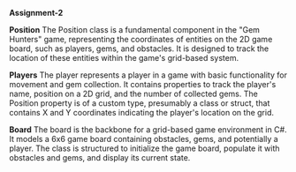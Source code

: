 **Assignment-2**

**Position**
The Position class is a fundamental component in the "Gem Hunters" game, representing the coordinates of entities on the 2D game board, such as players, gems, and obstacles. It is designed to track the location of these entities within the game's grid-based system.

**Players**
The player represents a player in a game with basic functionality for movement and gem collection. It contains properties to track the player's name, position on a 2D grid, and the number of collected gems. The Position property is of a custom type, presumably a class or struct, that contains X and Y coordinates indicating the player's location on the grid.

**Board**
The board is the backbone for a grid-based game environment in C#. It models a 6x6 game board containing obstacles, gems, and potentially a player. The class is structured to initialize the game board, populate it with obstacles and gems, and display its current state. 
